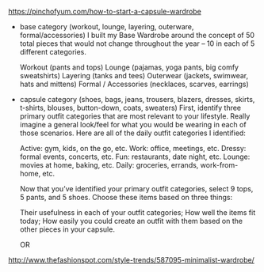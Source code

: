 https://pinchofyum.com/how-to-start-a-capsule-wardrobe

- base category (workout, lounge, layering, outerware, formal/accessories)
    I built my Base Wardrobe around the concept of 50 total pieces that would not change throughout the year – 10 in each of 5 different categories.

    Workout (pants and tops)
    Lounge (pajamas, yoga pants, big comfy sweatshirts)
    Layering (tanks and tees)
    Outerwear (jackets, swimwear, hats and mittens)
    Formal / Accessories (necklaces, scarves, earrings)


- capsule category  (shoes, bags, jeans, trousers, blazers, dresses, skirts, t-shirts, blouses, button-down, coats, sweaters)
    First, identify three primary outfit categories that are most relevant to your lifestyle. Really imagine a general look/feel for what you would be wearing in each of those scenarios. Here are all of the daily outfit categories I identified:

    Active: gym, kids, on the go, etc.
    Work: office, meetings, etc.
    Dressy: formal events, concerts, etc.
    Fun: restaurants, date night, etc.
    Lounge: movies at home, baking, etc.
    Daily: groceries, errands, work-from-home, etc.


    Now that you’ve identified your primary outfit categories, select 9 tops, 5 pants, and 5 shoes. Choose these items based on three things:

    Their usefulness in each of your outfit categories;
    How well the items fit today;
    How easily you could create an outfit with them based on the other pieces in your capsule.



    OR

http://www.thefashionspot.com/style-trends/587095-minimalist-wardrobe/
